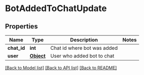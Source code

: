 # BotAddedToChatUpdate

## Properties
Name | Type | Description | Notes
------------ | ------------- | ------------- | -------------
**chat_id** | **int** | Chat id where bot was added | 
**user** | [**Object**](.md) | User who added bot to chat | 

[[Back to Model list]](../README.md#documentation-for-models) [[Back to API list]](../README.md#documentation-for-api-endpoints) [[Back to README]](../README.md)

